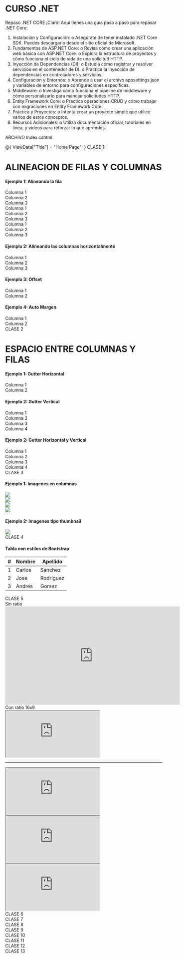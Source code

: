 # CURSO .NET

Repaso .NET CORE
¡Claro! Aquí tienes una guía paso a paso para repasar .NET Core:
1.	Instalación y Configuración:
o	Asegúrate de tener instalado .NET Core SDK. Puedes descargarlo desde el sitio oficial de Microsoft.
2.	Fundamentos de ASP.NET Core:
o	Revisa cómo crear una aplicación web básica con ASP.NET Core.
o	Explora la estructura de proyectos y cómo funciona el ciclo de vida de una solicitud HTTP.
3.	Inyección de Dependencias (DI):
o	Estudia cómo registrar y resolver servicios en el contenedor de DI.
o	Practica la inyección de dependencias en controladores y servicios.
4.	Configuración y Entornos:
o	Aprende a usar el archivo appsettings.json y variables de entorno para configuraciones específicas.
5.	Middleware:
o	Investiga cómo funciona el pipeline de middleware y cómo personalizarlo para manejar solicitudes HTTP.
6.	Entity Framework Core:
o	Practica operaciones CRUD y cómo trabajar con migraciones en Entity Framework Core.
7.	Práctica y Proyectos:
o	Intenta crear un proyecto simple que utilice varios de estos conceptos.
8.	Recursos Adicionales:
o	Utiliza documentación oficial, tutoriales en línea, y videos para reforzar lo que aprendes.

ARCHIVO Index.cshtml
<div>
    @{
        ViewData["Title"] = "Home Page";
    }
    CLASE 1:
    <div>    
        <h1>ALINEACION DE FILAS Y COLUMNAS</h1>
        <h4>Ejemplo 1: Alineando la fila</h4>
        <div class="row align-items-start">
            <div class="col">
                Columna 1
            </div>
            <div class="col">
                Columna 2
            </div>
            <div class="col">
                Columna 3
            </div>
        </div>
        <div class="row align-items-center">
            <div class="col">
                Columna 1
            </div>
            <div class="col">
                Columna 2
            </div>
            <div class="col">
                Columna 3
            </div>
        </div>
        <div class="row align-items-end">
            <div class="col">
                Columna 1
            </div>
            <div class="col">
                Columna 2
            </div>
            <div class="col">
                Columna 3
            </div>
        </div>
        <h4>Ejemplo 2: Alineando las columnas horizontalmente</h4>
        <div class="row">
            <div class="col align-self-start">
                Columna 1
            </div>
            <div class="col align-self-center">
                Columna 2
            </div>
            <div class="col align-self-end">
                Columna 3
            </div>
        </div>
        <h4>Ejemplo 3: Offset</h4>
        <div class="row">
            <div class="col-4">
                Columna 1
            </div>
            <div class="col-4 offset-1">
                Columna 2
            </div>
        </div>
        <h4>Ejemplo 4: Auto Margen</h4>
        <div class="row">
            <div class="col-4">
                Columna 1
            </div>
            <div class="col-4 ms-auto">
                Columna 2
            </div>
        </div>
    </div>
    CLASE 2
    <div>
        <h1>ESPACIO ENTRE COLUMNAS Y FILAS</h1>
        <h4>Ejemplo 1: Gutter Horizontal</h4>
        <div class="row gx-sm-0 gx-md-3 gx-lg-5">
            <div class="col">
                <div class="bg-light border">
                    Columna 1
                </div>
            </div>
            <div class="col">
                <div class="bg-light border">
                    Columna 2
                </div>
            </div>
        </div>
        <h4>Ejemplo 2: Gutter Vertical</h4>
        <div class="row gx-sm-0 gx-md-3 gx-lg-5 gy-3">
            <div class="col-6">
                <div class="bg-light border">
                    Columna 1
                </div>
            </div>
            <div class="col-6">
                <div class="bg-light border">
                    Columna 2
                </div>
            </div>
            <div class="col-6">
                <div class="bg-light border">
                    Columna 3
                </div>
            </div>
            <div class="col-6">
                <div class="bg-light border">
                    Columna 4
                </div>
            </div>
        </div>
        <h4>Ejemplo 2: Gutter Horizontal y Vertical</h4>
        <div class="row g-3">
            <div class="col-6">
                <div class="bg-light border">
                    Columna 1
                </div>
            </div>
            <div class="col-6">
                <div class="bg-light border">
                    Columna 2
                </div>
            </div>
            <div class="col-6">
                <div class="bg-light border">
                    Columna 3
                </div>
            </div>
            <div class="col-6">
                <div class="bg-light border">
                    Columna 4
                </div>
            </div>
        </div>
    </div>
    CLASE 3
    <div>
        <h4>Ejemplo 1: Imagenes en columnas</h4>
        <div class="row gy-3">
            <div class="col-sm-3">
                <img class="img-fluid" src="https://i.ytimg.com/vi/BiGxom_UD80/sddefault.jpg?v=61953b5a" />
            </div>
            <div class="col-sm-3">
                <img class="img-fluid" src="https://i.ytimg.com/vi/BiGxom_UD80/sddefault.jpg?v=61953b5a" />
            </div>
            <div class="col-sm-3">
                <img class="img-fluid" src="https://i.ytimg.com/vi/BiGxom_UD80/sddefault.jpg?v=61953b5a" />
            </div>
            <div class="col-sm-3">
                <img class="img-fluid" src="https://i.ytimg.com/vi/BiGxom_UD80/sddefault.jpg?v=61953b5a" />
            </div>
        </div>
        <h4>Ejemplo 2: Imagenes tipo thumbnail</h4>
        <img class="img-thumbnail rounded-circle" src="https://img.a.transfermarkt.technology/portrait/big/28003-1740766555.jpg?lm=1" />
        </div>
    </div>
    CLASE 4
    <div>
        <h4>Tabla con estilos de Bootstrap</h4>
        <table class="table table-striped table-hover table-bordered table-sm">
            <thead>
                <tr>
                    <th>#</th>
                    <th>Nombre</th>
                    <th>Apellido</th>
                </tr>
            </thead>
            <tbody>
                <tr class="table-success">
                    <td>1</td>
                    <td>Carlos</td>
                    <td>Sanchez</td>
                </tr>
                <tr class="table-dark">
                    <td>2</td>
                    <td>Jose</td>
                    <td>Rodriguez</td>
                </tr>
                <tr class="table-danger">
                    <td>3</td>
                    <td>Andres</td>
                    <td>Gomez</td>
                </tr>
            </tbody>
        </table>
    </div>
    CLASE 5
    <div>
        <div>
            Sin ratio
        </div>
        <iframe width="560" height="315" src="https://www.youtube.com/embed/WpbBhTx5R9Q?si=CgBgQ0IxpjoQ3fe1" title="YouTube video player" frameborder="0" allow="accelerometer; autoplay; clipboard-write; encrypted-media; gyroscope; picture-in-picture; web-share" referrerpolicy="strict-origin-when-cross-origin" allowfullscreen></iframe>
        <div>
            Con ratio 16x9
        </div>
        <div class="ratio ratio-16x9">
            <iframe class="embed-responsive-item" src="https://www.youtube.com/embed/WpbBhTx5R9Q?si=CgBgQ0IxpjoQ3fe1" allowfullscreen></iframe>
        </div>
        <hr />
        <div class="row gy-4">
            <div class="col-md-4">
                <div class="ratio ratio-16x9">
                    <iframe class="embed-responsive-item" src="https://www.youtube.com/embed/WpbBhTx5R9Q?si=CgBgQ0IxpjoQ3fe1" allowfullscreen></iframe>
                </div>
            </div>
            <div class="col-md-4">
                <div class="ratio ratio-16x9">
                    <iframe class="embed-responsive-item" src="https://www.youtube.com/embed/WpbBhTx5R9Q?si=CgBgQ0IxpjoQ3fe1" allowfullscreen></iframe>
                </div>
            </div>
            <div class="col-md-4">
                <div class="ratio ratio-16x9">
                    <iframe class="embed-responsive-item" src="https://www.youtube.com/embed/WpbBhTx5R9Q?si=CgBgQ0IxpjoQ3fe1" allowfullscreen></iframe>
                </div>
            </div>
        </div>
    </div>
    CLASE 6
    <div>  
    </div>
    CLASE 7
    <div>    
    </div>
    CLASE 8
    <div>    
    </div>
    CLASE 9
    <div>    
    </div>
    CLASE 10
    <div>    
    </div>
    CLASE 11
    <div>    
    </div>
    CLASE 12
    <div>    
    </div>
    CLASE 13
    <div>    
    </div>
</div>